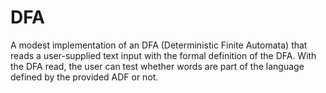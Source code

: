 # DFA
A modest implementation of an DFA (Deterministic Finite Automata) that reads a user-supplied text input with the formal definition of the DFA. With the DFA read, the user can test whether words are part of the language defined by the provided ADF or not.
